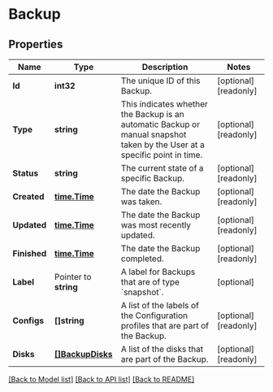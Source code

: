 # Backup

## Properties

Name | Type | Description | Notes
------------ | ------------- | ------------- | -------------
**Id** | **int32** | The unique ID of this Backup. | [optional] [readonly] 
**Type** | **string** | This indicates whether the Backup is an automatic Backup or manual snapshot taken by the User at a specific point in time.  | [optional] [readonly] 
**Status** | **string** | The current state of a specific Backup. | [optional] [readonly] 
**Created** | [**time.Time**](time.Time.md) | The date the Backup was taken. | [optional] [readonly] 
**Updated** | [**time.Time**](time.Time.md) | The date the Backup was most recently updated. | [optional] [readonly] 
**Finished** | [**time.Time**](time.Time.md) | The date the Backup completed. | [optional] [readonly] 
**Label** | Pointer to **string** | A label for Backups that are of type &#x60;snapshot&#x60;. | [optional] 
**Configs** | **[]string** | A list of the labels of the Configuration profiles that are part of the Backup.  | [optional] [readonly] 
**Disks** | [**[]BackupDisks**](Backup_disks.md) | A list of the disks that are part of the Backup.  | [optional] [readonly] 

[[Back to Model list]](../README.md#documentation-for-models) [[Back to API list]](../README.md#documentation-for-api-endpoints) [[Back to README]](../README.md)



